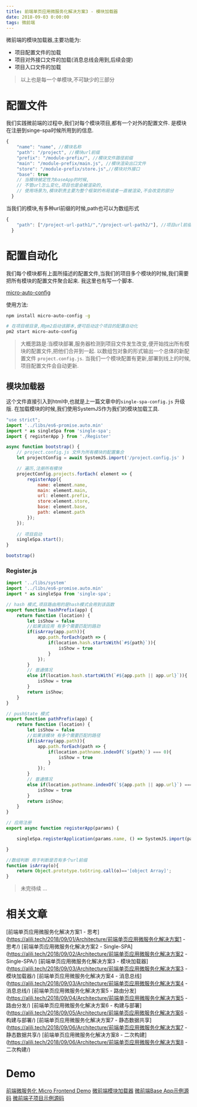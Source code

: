 ```yaml
---
title: 前端单页应用微服务化解决方案3 - 模块加载器
date: 2018-09-03 0:00:00
tags: 微前端
---
```

微前端的模块加载器,主要功能为:
* 项目配置文件的加载
* 项目对外接口文件的加载(消息总线会用到,后续会提)
* 项目入口文件的加载

> 以上也是每一个单模块,不可缺少的三部分


# 配置文件
我们实践微前端的过程中,我们对每个模块项目,都有一个对外的配置文件.
是模块在注册到singe-spa时候所用到的信息.

```js
{
    "name": "name", //模块名称
    "path": "/project", //模块url前缀
    "prefix": "/module-prefix/", //模块文件路径前缀
    "main": "/module-prefix/main.js", //模块渲染出口文件
    "store": "/module-prefix/store.js",//模块对外接口
    "base": true 
    // 当模块被定性为baseApp的时候,
    // 不管url怎么变化,项目也是会被渲染的,
    // 使用场景为,模块职责主要为整个框架的布局或者一直被渲染,不会改变的部分
  }
```

当我们的模块,有多种url前缀的时候,path也可以为数组形式

```js
{
    "path": ["/project-url-path1/","/project-url-path2/"], //项目url前缀
  }
```

# 配置自动化
我们每个模块都有上面所描述的配置文件,当我们的项目多个模块的时候,我们需要把所有模块的配置文件聚合起来.
我这里也有写一个脚本.

[micro-auto-config](https://www.npmjs.com/package/micro-auto-config)

使用方法:

```bash
npm install micro-auto-config -g

# 在项目根目录,用pm2启动该脚本,便可启动这个项目的配置自动化
pm2 start micro-auto-config
```

> 大概思路是:当模块部署,服务器检测到项目文件发生改变,便开始找出所有模块的配置文件,把他们合并到一起.
以数组包对象的形式输出一个总体的新配置文件 `project.config.js`.
当我们一个模块配置有更新,部署到线上的时候,项目配置文件会自动更新.


## 模块加载器
这个文件直接引入到html中,也就是上一篇文章中的`single-spa-config.js` 升级版.
在加载模块的时候,我们使用SystemJS作为我们的模块加载工具.

```js
"use strict";
import '../libs/es6-promise.auto.min'
import * as singleSpa from 'single-spa'; 
import { registerApp } from './Register'

async function bootstrap() {
    // project.config.js 文件为所有模块的配置集合
    let projectConfig = await SystemJS.import('/project.config.js' )

    // 遍历,注册所有模块
    projectConfig.projects.forEach( element => {
        registerApp({
            name: element.name,
            main: element.main,
            url: element.prefix,
            store:element.store,
            base: element.base,
            path: element.path
        });
    });
    
    // 项目启动
    singleSpa.start();
}

bootstrap()
```


### Register.js
```js
import '../libs/system'
import '../libs/es6-promise.auto.min'
import * as singleSpa from 'single-spa';

// hash 模式,项目路由用的是hash模式会用到该函数
export function hashPrefix(app) {
    return function (location) {
        let isShow = false
        //如果该应用 有多个需要匹配的路劲
        if(isArray(app.path)){
            app.path.forEach(path => {
                if(location.hash.startsWith(`#${path}`)){
                    isShow = true
                }
            });
        }
        // 普通情况
        else if(location.hash.startsWith(`#${app.path || app.url}`)){
            isShow = true
        }
        return isShow;
    }
}

// pushState 模式
export function pathPrefix(app) {
    return function (location) {
        let isShow = false
        //如果该模块 有多个需要匹配的路径
        if(isArray(app.path)){
            app.path.forEach(path => {
                if(location.pathname.indexOf(`${path}`) === 0){
                    isShow = true
                }
            });
        }
        // 普通情况
        else if(location.pathname.indexOf(`${app.path || app.url}`) === 0){
            isShow = true
        }
        return isShow;
    }
}

// 应用注册
export async function registerApp(params) {

    singleSpa.registerApplication(params.name, () => SystemJS.import(params.main), params.base ? (() => true) : pathPrefix(params));

}

//数组判断 用于判断是否有多个url前缀
function isArray(o){
    return Object.prototype.toString.call(o)=='[object Array]';
}
```

> 未完待续 ...


# 相关文章
[前端单页应用微服务化解决方案1 - 思考](https://alili.tech/2018/09/01/Architecture/前端单页应用微服务化解决方案1 - 思考/)
[前端单页应用微服务化解决方案2 - Single-SPA](https://alili.tech/2018/09/02/Architecture/前端单页应用微服务化解决方案2 - Single-SPA/)
[前端单页应用微服务化解决方案3 - 模块加载器](https://alili.tech/2018/09/03/Architecture/前端单页应用微服务化解决方案3 - 模块加载器/)
[前端单页应用微服务化解决方案4 - 消息总线](https://alili.tech/2018/09/03/Architecture/前端单页应用微服务化解决方案4 - 消息总线/)
[前端单页应用微服务化解决方案5 - 路由分发](https://alili.tech/2018/09/04/Architecture/前端单页应用微服务化解决方案5 - 路由分发/)
[前端单页应用微服务化解决方案6 - 构建与部署](https://alili.tech/2018/09/05/Architecture/前端单页应用微服务化解决方案6 - 构建与部署/)
[前端单页应用微服务化解决方案7 - 静态数据共享](https://alili.tech/2018/09/06/Architecture/前端单页应用微服务化解决方案7 - 静态数据共享/)
[前端单页应用微服务化解决方案8 - 二次构建](https://alili.tech/2018/09/06/Architecture/前端单页应用微服务化解决方案8 - 二次构建/)

# Demo
[前端微服务化 Micro Frontend Demo](http://microfrontend.alili.tech/)
[微前端模块加载器](https://github.com/Fantasy9527/lotus-scaffold-micro-frontend-portal)
[微前端Base App示例源码](https://github.com/Fantasy9527/microfrontend-base-demo)
[微前端子项目示例源码](https://github.com/Fantasy9527/microfrontend-submodule-demo)
